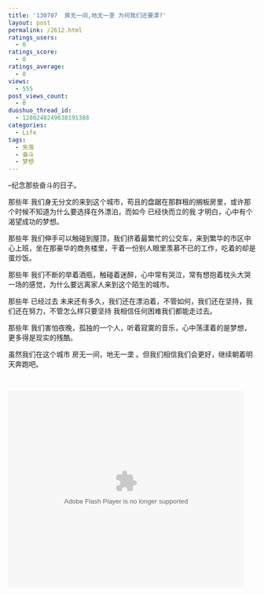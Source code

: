 ```yaml
---
title: '130707  房无一间,地无一垄 为何我们还要漂?'
layout: post
permalink: /2612.html
ratings_users:
  - 0
ratings_score:
  - 0
ratings_average:
  - 0
views:
  - 555
post_views_count:
  - 0
duoshuo_thread_id:
  - 1280248249638191388
categories:
  - Life
tags:
  - 失落
  - 奋斗
  - 梦想
---
```

&#8211;纪念那些奋斗的日子。

那些年 我们身无分文的来到这个城市，苟且的盘踞在那群租的搁板房里，或许那个时候不知道为什么要选择在外漂泊，而如今 已经快而立的我 才明白，心中有个渴望成功的梦想。

那些年 我们伸手可以触碰到屋顶，我们挤着最繁忙的公交车，来到繁华的市区中心上班，坐在那豪华的商务楼里，干着一份别人眼里羡慕不已的工作，吃着的却是蛋炒饭。

那些年 我们不断的举着酒瓶，触碰着迷醉，心中常有哭泣，常有想抱着枕头大哭一场的感觉，为什么要远离家人来到这个陌生的城市。

那些年 已经过去 未来还有多久，我们还在漂泊着，不管如何，我们还在坚持，我们还在努力，不管怎么样只要坚持 我相信任何困难我们都能走过去。

那些年 我们害怕夜晚，孤独的一个人，听着寂寞的音乐，心中荡漾着的是梦想，更多得是现实的残酷。

虽然我们在这个城市 房无一间，地无一垄 。但我们相信我们会更好，继续朝着明天奔跑吧。

&nbsp;

<embed src="http://static.youku.com/v1.0.0149/v/swf/qplayer_rtmp.swf?VideoIDS=XNTc3Mjc3Njc2ID&#038;winType=adshow&#038;isAutoPlay=true" quality="high" width="480" height="400" align="middle" allowScriptAccess="always" allowFullScreen="true" mode="transparent" type="application/x-shockwave-flash">
</embed>
